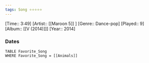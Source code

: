 ```yaml
---
tags: Song ⭐⭐⭐⭐⭐ 
---
```

[Time:: 3:49]
[Artist:: [[Maroon 5]] ]
[Genre:: Dance-pop]
[Played:: 9]
[Album:: [[V (2014)]]]
[Year:: 2014]
### Dates
````dataview
TABLE Favorite_Song
WHERE Favorite_Song = [[Animals]]
````